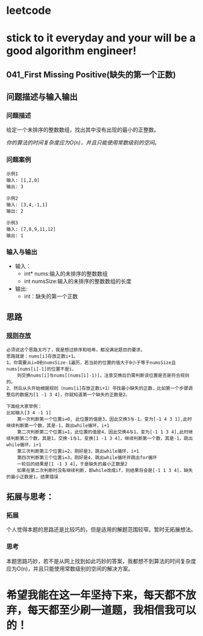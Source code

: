 # leetcode
# stick to it everyday and your will be a good algorithm engineer!
## 041_First Missing Positive(缺失的第一个正数)
## 问题描述与输入输出
	
### 问题描述
给定一个未排序的整数数组，找出其中没有出现的最小的正整数。

_你的算法的时间复杂度应为O(n)，并且只能使用常数级别的空间_。
### 问题案例
	
	示例1 
	输入: [1,2,0]
	输出: 3
	
	示例2
	输入: [3,4,-1,1]
	输出: 2
	
	示例3
	输入: [7,8,9,11,12]
	输出: 1
	
### 输入与输出

* 输入：
	* int* nums:输入的未排序的整数数组
	* int numsSize:输入的未排序的整数数组的长度
* 输出:
	* int：缺失的第一个正数

## 思路			

### [规则存放](https://blog.csdn.net/Jaster_wisdom/article/details/80660467)

    必须说这个思路太巧了，我是想过排序和哈希，都没满足题目的要求。
	思路就是：nums[i]存放正数i+1。
	1、你需要从i=0到numsSize-1遍历，若当前的位置的值大于0小于等于numsSize且nums[nums[i]-1]的位置不是i，
	    则交换nums[i]与nums[(nums[i]-1)]。注意交换后仍需判断该位置是否是符合规则的。
	2、然后从头开始根据规则（nums[i]存放正数i+1）寻找最小缺失的正数，比如第一个步骤调整后的数据为[1 -1 3 4]，你就知道第一个缺失的正数是2。
	
	下面给大家举例：
	比如输入[3 4 -1 1]
		第一次判断第一个位置i=0, 此位置的值是3，因此交换3与-1，变为[-1 4 3 1],此时继续判断第一个数，其是-1，跳出while循环，i+1
		第二次判断第二个位置i=1，此位置的值是4，因此交换4与1，变为[-1 1 3 4],此时继续判断第二个数，其是1，交换-1与1，变换[1 -1 3 4]，继续判断第一个数，其是-1，跳出while循环，i+1
		第三次判断第三个位置i=2，刚好是3，跳出while循环，i+1
		第四次判断第三个位置i=3，刚好是4，跳出while循环并跳出for循环      
		一轮后的结果是[1 -1 3 4]，于是缺失的最小正数是2
		如果在第二次判断时没有继续判断，即while改成if，则结果将会是[-1 1 3 4]，缺失的最小正数是1，结果错误
		

## 拓展与思考：
### 拓展
个人觉得本题的思路还是比较巧的，但是适用的解题范围较窄。暂时无拓展想法。
### 思考
本题思路巧妙，若不是从网上找到如此巧妙的答案，我都想不到算法的时间复杂度应为O(n)，并且只能使用常数级别的空间的解决方案。
        
# 希望我能在这一年坚持下来，每天都不放弃，每天都至少刷一道题，我相信我可以的！
